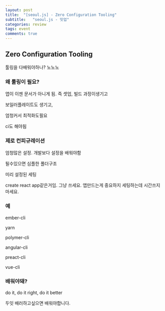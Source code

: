 ```yaml
---
layout: post
title:  "[seoul.js] - Zero Configuration Tooling"
subtitle:   "seoul.js - 밋업"
categories: review
tags: event
comments: true
---
```


## Zero Configuration Tooling

툴링을 다배워야하나? 노노노

### 왜 툴링이 필요?

앱이 이젠 문서가 아니게 됨. 즉 셋업, 빌드 과정이생기고

보일러플레이트도 생기고,

엄청커서 최적화도필요

ci도 해야됨

### 제로 컨피규레이션

엄청많은 설정. 개발보다 설정을 배워야함

될수있으면 심플한 폴더구조

미리 설정된 세팅

create react app같은거임. 그냥 쓰세요. 앱만드는게 중요하지 세팅하는데 시간쓰지 마세요.

### 예

ember-cli

yarn

polymer-cli

angular-cli

preact-cli

vue-cli

### 배워야돼?

do it, do it right, do it better

두잇 배러하고싶으면 배워야합니다.
